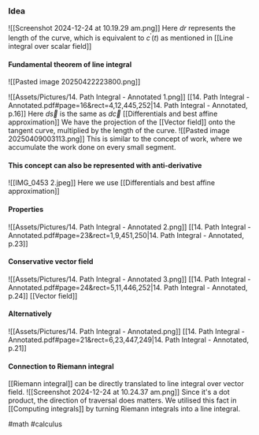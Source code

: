 ### Idea
![[Screenshot 2024-12-24 at 10.19.29 am.png]]
Here $dr$ represents the length of the curve, which is equivalent to $c^{\prime}(t)$ as mentioned in [[Line integral over scalar field]]
#### Fundamental theorem of line integral
![[Pasted image 20250422223800.png]]

![[Assets/Pictures/14. Path Integral - Annotated 1.png]]
[[14. Path Integral - Annotated.pdf#page=16&rect=4,12,445,252|14. Path Integral - Annotated, p.16]]
Here $d\vec s$ is the same as $d \vec c$ [[Differentials and best affine approximation]]
We have the projection of the [[Vector field]] onto the tangent curve, multiplied by the length of the curve.
![[Pasted image 20250409003113.png]]
This is similar to the concept of work, where we accumulate the work done on every small segment.

#### This concept can also be represented with anti-derivative
![[IMG_0453 2.jpeg]]
Here we use [[Differentials and best affine approximation]]
#### Properties
![[Assets/Pictures/14. Path Integral - Annotated 2.png]]
[[14. Path Integral - Annotated.pdf#page=23&rect=1,9,451,250|14. Path Integral - Annotated, p.23]]
#### Conservative vector field
![[Assets/Pictures/14. Path Integral - Annotated 3.png]]
[[14. Path Integral - Annotated.pdf#page=24&rect=5,11,446,252|14. Path Integral - Annotated, p.24]]
[[Vector field]]
#### Alternatively
![[Assets/Pictures/14. Path Integral - Annotated.png]]
[[14. Path Integral - Annotated.pdf#page=21&rect=6,23,447,249|14. Path Integral - Annotated, p.21]]
#### Connection to Riemann integral 
[[Riemann integral]] can be directly translated to line integral over vector field. 
![[Screenshot 2024-12-24 at 10.24.37 am.png]]
Since it's a dot product, the direction of traversal does matters. 
We utilised this fact in [[Computing integrals]] by turning Riemann integrals into a line integral.

#math #calculus  




